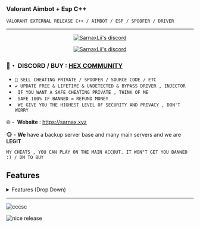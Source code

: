 ###  Valorant Aimbot + Esp C++ 
```sh-session
VALORANT EXTERNAL RELEASE C++ / AIMBOT / ESP / SPOOFER / DRIVER 
```

***
  <p align="center">
    <a href="https://discord.com/users/943374631644045363">
        <img title="Sarnax discord" alt="SarnaxLii's discord" src="https://discord.c99.nl/widget/theme-3/943374631644045363.png"/>
    </a>
</p>

<p align="center">
    <a href="https://discord.gg/S2NxQRvsvn">
        <img title="Sarnax discord" alt="SarnaxLii's discord" src="https://discordapp.com/api/guilds/928580076633739274/widget.png?style=banner2"/>
    </a>
</p>

### 📌・   DISCORD / BUY : [HEX COMMUNITY](https://discord.gg/S2NxQRvsvn) 

* `👋 SELL CHEATING PRIVATE / SPOOFER / SOURCE CODE / ETC `
* `✔️ UPDATE FREE & LIFETIME & UNDETECTED & BYPASS DRIVER , INJECTOR `
* ` IF YOU WANT A SAFE CHEATING PRIVATE , THINK OF ME`
* ` SAFE 100% IF BANNED = REFUND MONEY`
* ` WE GIVE YOU THE HIGHEST LEVEL OF SECURITY AND PRIVACY , DON'T WORRY`

🌐・ **Website** : https://sarnax.xyz

🐵・**We** have a backup server base and many main servers and we are **LEGIT**

 ```sh-session
MY CHEATS , YOU CAN PLAY ON THE MAIN ACCOUT. IT WON"T GET YOU BANNED :) / DM TO BUY 
```                
                           
## Features
<details>
<summary>Features (Drop Down)</summary>
  
* AIMBOT
  
* ESP
  
* SPOOFER HARDWARE IDS
  </details>
***

![cccsc](https://user-images.githubusercontent.com/94861415/164327675-7b80b794-7cb7-4234-8e9f-d65aaa913b27.png)


![nice release](https://user-images.githubusercontent.com/94861415/164327708-94d92101-6dc0-4833-ae80-7894b448dad3.png)



